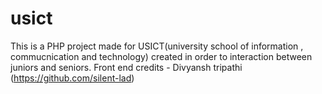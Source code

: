# usict
This is a PHP project made for USICT(university school of information , commucnication and technology) created in order to 
interaction between juniors and seniors.
Front end credits - Divyansh tripathi (https://github.com/silent-lad)
